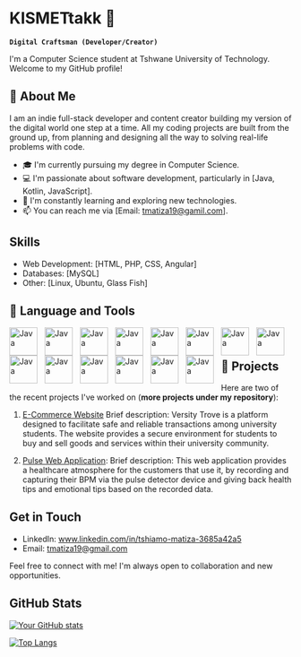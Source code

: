 # KISMETtakk  🥷    


**`Digital Craftsman (Developer/Creator)`**


I'm a Computer Science student at Tshwane University of Technology. Welcome to my GitHub profile!

## 👤 About Me

I am an indie full-stack developer and content creator building my version of the digital world one step at a time. All my
coding projects are built from the ground up, from planning and designing all the way to solving real-life problems with
code.

- 🎓 I'm currently pursuing my degree in Computer Science.
- 💻 I'm passionate about software development, particularly in [Java, Kotlin, JavaScript].
- 🌱 I'm constantly learning and exploring new technologies.
- 📫 You can reach me via [Email: tmatiza19@gamil.com].

## Skills

- Web Development: [HTML, PHP, CSS, Angular]
- Databases: [MySQL]
- Other: [Linux, Ubuntu, Glass Fish]

## 🧰 Language and Tools

<img align= "left" alt="Java" width="50px" style="padding-right:10px;" src="https://cdn.jsdelivr.net/gh/devicons/devicon@latest/icons/java/java-original.svg" />
<img align= "left" alt="Java" width="50px" style="padding-right:10px;" src="https://cdn.jsdelivr.net/gh/devicons/devicon@latest/icons/javascript/javascript-original.svg" />
<img align= "left" alt="Java" width="50px" style="padding-right:10px;" src="https://cdn.jsdelivr.net/gh/devicons/devicon@latest/icons/linux/linux-original.svg" />
<img align= "left" alt="Java" width="50px" style="padding-right:10px;" src="https://cdn.jsdelivr.net/gh/devicons/devicon@latest/icons/mysql/mysql-original-wordmark.svg" />
<img align= "left" alt="Java" width="50px" style="padding-right:10px;" src="https://cdn.jsdelivr.net/gh/devicons/devicon@latest/icons/vscode/vscode-original.svg" />
<img align= "left" alt="Java" width="50px" style="padding-right:10px;" src="https://cdn.jsdelivr.net/gh/devicons/devicon@latest/icons/angular/angular-original.svg" />
<img align= "left" alt="Java" width="50px" style="padding-right:10px;" src="https://cdn.jsdelivr.net/gh/devicons/devicon@latest/icons/android/android-original.svg" />
<img align= "left" alt="Java" width="50px" style="padding-right:10px;" src="https://cdn.jsdelivr.net/gh/devicons/devicon@latest/icons/kotlin/kotlin-original.svg" />          
<img align= "left" alt="Java" width="50px" style="padding-right:10px;" src="https://cdn.jsdelivr.net/gh/devicons/devicon@latest/icons/bootstrap/bootstrap-original-wordmark.svg" />
<img align= "left" alt="Java" width="50px" style="padding-right:10px;" src="https://cdn.jsdelivr.net/gh/devicons/devicon@latest/icons/css3/css3-original.svg" />
<img align= "left" alt="Java" width="50px" style="padding-right:10px;" src="https://cdn.jsdelivr.net/gh/devicons/devicon@latest/icons/github/github-original-wordmark.svg" />
<img align= "left" alt="Java" width="50px" style="padding-right:10px;" align= "left" alt="Java" width="30px" style="padding-right:10px;" src="https://cdn.jsdelivr.net/gh/devicons/devicon@latest/icons/gradle/gradle-original.svg" />
<img align= "left" alt="Java" width="50px" style="padding-right:10px;" src="https://cdn.jsdelivr.net/gh/devicons/devicon@latest/icons/html5/html5-plain.svg" />
<img align= "left" alt="Java" width="50px" style="padding-right:10px;" src="https://cdn.jsdelivr.net/gh/devicons/devicon@latest/icons/intellij/intellij-original.svg" />
          
           
<br/>

#
## 🚀 Projects

Here are two of the recent projects I've worked on (**more projects under my repository**):

1. [E-Commerce Website](https://github.com/KISMETtakk/TechInvaders-.git)
    Brief description:
      Versity Trove is a platform designed to facilitate safe and reliable transactions among university students.
      The website provides a secure environment for students to buy and sell goods and services within their university community.
        
3. [Pulse Web Application](https://github.com/KISMETtakk/PulseApp.git):
    Brief description:
      This web application provides a healthcare atmosphere for the customers that use it, by recording and capturing their BPM via the pulse detector device and 
      giving back health tips and emotional tips based on the recorded data.


## Get in Touch

- LinkedIn: www.linkedin.com/in/tshiamo-matiza-3685a42a5
- Email: tmatiza19@gmail.com

Feel free to connect with me! I'm always open to collaboration and new opportunities.

## GitHub Stats

[![Your GitHub stats](https://github-readme-stats.vercel.app/api?username=KISMETtakk&show_icons=true&theme=radical)](https://github.com/KISMETtakk)

[![Top Langs](https://github-readme-stats.vercel.app/api/top-langs/?username=KISMETtakk&layout=compact&theme=radical)](https://github.com/KISMETtakk)



